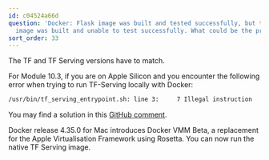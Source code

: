 ```yaml
---
id: c04524a66d
question: 'Docker: Flask image was built and tested successfully, but tensorflow serving
  image was built and unable to test successfully. What could be the problem?'
sort_order: 33
---
```


The TF and TF Serving versions have to match.

For Module 10.3, if you are on Apple Silicon and you encounter the following error when trying to run TF-Serving locally with Docker:

```bash
/usr/bin/tf_serving_entrypoint.sh: line 3:     7 Illegal instruction     tensorflow_model_server --port=8500 --rest_api_port=8501 --model_name=${MODEL_NAME} --model_base_path=${MODEL_BASE_PATH}/${MODEL_NAME} "$@"
```

You may find a solution in this [GitHub comment](https://github.com/tensorflow/serving/issues/1816#issuecomment-2445056791).

Docker release 4.35.0 for Mac introduces Docker VMM Beta, a replacement for the Apple Virtualisation Framework using Rosetta. You can now run the native TF Serving image.